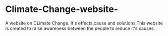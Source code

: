 # Climate-Change-website-
A website on CLimate Change. It's effects,cause and solutions.This website is created to raise awareness between the people to reduce it's causes.
